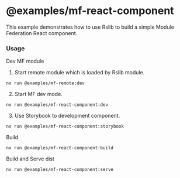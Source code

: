 # @examples/mf-react-component

This example demonstrates how to use Rslib to build a simple Module Federation React component.

### Usage

Dev MF module

1. Start remote module which is loaded by Rslib module.

```
nx run @examples/mf-remote:dev
```

2. Start MF dev mode.

```
nx run @examples/mf-react-component:dev
```

3. Use Storybook to development component.

```
nx run @examples/mf-react-component:storybook
```

Build

```
nx run @examples/mf-react-component:build
```

Build and Serve dist

```
nx run @examples/mf-react-component:serve
```
